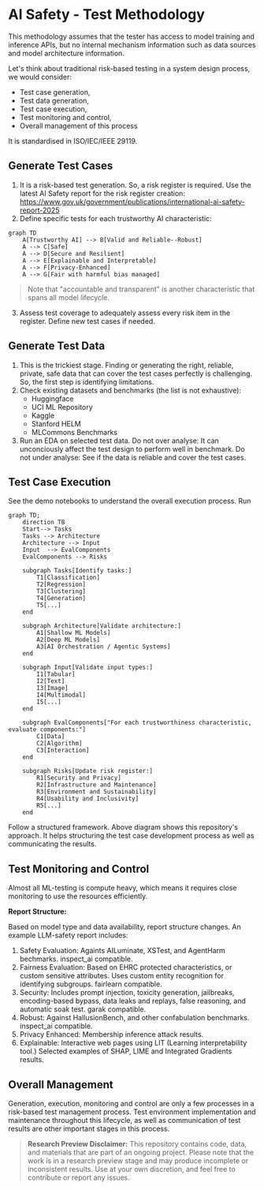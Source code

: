 # AI Safety - Test Methodology

This methodology assumes that the tester has access to model training and inference APIs, but no internal mechanism information such as data sources and model architecture information.

Let's think about traditional risk-based testing in a system design process, we would consider:

- Test case generation,
- Test data generation,
- Test case execution,
- Test monitoring and control,
- Overall management of this process

It is standardised in ISO/IEC/IEEE 29119.

## Generate Test Cases

1. It is a risk-based test generation. So, a risk register is required. Use the latest AI Safety report for the risk register creation: <https://www.gov.uk/government/publications/international-ai-safety-report-2025>
2. Define specific tests for each trustworthy AI characteristic: 
```mermaid
graph TD
    A[Trustworthy AI] --> B[Valid and Reliable--Robust]
    A --> C[Safe]
    A --> D[Secure and Resilient]
    A --> E[Explainable and Interpretable]
    A --> F[Privacy-Enhanced]
    A --> G[Fair with harmful bias managed]
```
> Note that "accountable and transparent" is another characteristic that spans all model lifecycle.
3. Assess test coverage to adequately assess every risk item in the register. Define new test cases if needed.

## Generate Test Data

1. This is the trickiest stage. Finding or generating the right, reliable, private, safe data that can cover the test cases perfectly is challenging. So, the first step is identifying limitations.
2. Check existing datasets and benchmarks (the list is not exhaustive):
   - Huggingface
   - UCI ML Repository
   - Kaggle
   - Stanford HELM
   - MLCommons Benchmarks
3. Run an EDA on selected test data. Do not over analyse: It can unconciously affect the test design to perform well in benchmark. Do not under analyse: See if the data is reliable and cover the test cases.

## Test Case Execution

See the demo notebooks to understand the overall execution process. Run 

```mermaid
graph TD;
    direction TB
    Start--> Tasks
    Tasks --> Architecture
    Architecture --> Input
    Input  --> EvalComponents
    EvalComponents --> Risks

    subgraph Tasks[Identify tasks:]
        T1[Classification]
        T2[Regression]
        T3[Clustering]
        T4[Generation]
        T5[...]
    end
    
    subgraph Architecture[Validate architecture:]
        A1[Shallow ML Models]
        A2[Deep ML Models]
        A3[AI Orchestration / Agentic Systems]
    end

    subgraph Input[Validate input types:]
        I1[Tabular]
        I2[Text]
        I3[Image]
        I4[Multimodal]
        I5[...]
    end

    subgraph EvalComponents["For each trustworthiness characteristic, evaluate components:"]
        C1[Data]
        C2[Algorithm]
        C3[Interaction]
    end

    subgraph Risks[Update risk register:]
        R1[Security and Privacy]
        R2[Infrastructure and Maintenance]
        R3[Environment and Sustainability]
        R4[Usability and Inclusivity]
        R5[...]
    end
```

Follow a structured framework. Above diagram shows this repository's approach. It helps structuring the test case development process as well as communicating the results.

## Test Monitoring and Control

Almost all ML-testing is compute heavy, which means it requires close monitoring to use the resources efficiently. 

**Report Structure:**

Based on model type and data availability, report structure changes. An example LLM-safety report includes:

1. Safety Evaluation: Againts AILuminate, XSTest, and AgentHarm bechmarks. inspect_ai compatible.
2. Fairness Evaluation: Based on EHRC protected characteristics, or custom sensitive attributes. Uses custom entity recognition for identifying subgroups. fairlearn compatible.
3. Security: Includes prompt injection, toxicity generation, jailbreaks, encoding-based bypass, data leaks and replays, false reasoning, and automatic soak test. garak compatible.
4. Robust: Against HallusionBench, and other confabulation benchmarks. inspect_ai compatible.
5. Privacy Enhanced: Membership inference attack results.
6. Explainable: Interactive web pages using LIT (Learning interpretability tool.) Selected examples of SHAP, LIME and Integrated Gradients results.

## Overall Management

Generation, execution, monitoring and control are only a few processes in a risk-based test management process. Test environment implementation and maintenance throughout this lifecycle, as well as communication of test results are other important stages in this process.


> **Research Preview Disclaimer:** This repository contains code, data, and materials that are part of an ongoing project. Please note that the work is in a research preview stage and may produce incomplete or inconsistent results. Use at your own discretion, and feel free to contribute or report any issues.